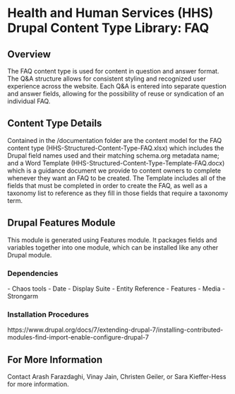 <h1>Health and Human Services (HHS) Drupal Content Type Library: FAQ</h1>

<h2>Overview</h2>
The FAQ content type is used for content in question and answer format. The Q&A structure allows for consistent styling and recognized user experience across the website. Each Q&A is entered into separate question and answer fields, allowing for the possibility of reuse or syndication of an individual FAQ.

<h2>Content Type Details</h2>
Contained in the /documentation folder are the content model for the FAQ content type (HHS-Structured-Content-Type-FAQ.xlsx) which includes the Drupal field names used and their matching schema.org metadata name; and a Word Template (HHS-Structured-Content-Type-Template-FAQ.docx) which is a guidance document we provide to content owners to complete whenever they want an FAQ to be created. The Template includes all of the fields that must be completed in order to create the FAQ, as well as a taxonomy list to reference as they fill in those fields that require a taxonomy term.

<h2>Drupal Features Module</h2>
This module is generated using Features module. It packages fields and variables together into one module, which can be installed like any other Drupal module.

<h3>Dependencies</h3>
- Chaos tools	
- Date	
- Display Suite	
- Entity Reference	
- Features		
- Media			
- Strongarm	

<h3>Installation Procedures</h3>
https://www.drupal.org/docs/7/extending-drupal-7/installing-contributed-modules-find-import-enable-configure-drupal-7 

<h2>For More Information</h2>
Contact Arash Farazdaghi, Vinay Jain, Christen Geiler, or Sara Kieffer-Hess for more information.
